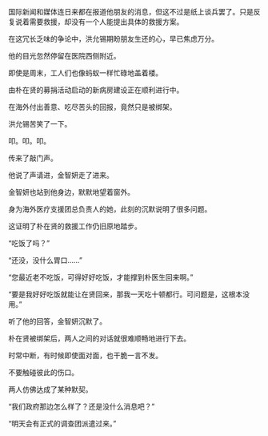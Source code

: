 国际新闻和媒体连日来都在报道他朋友的消息，但这不过是纸上谈兵罢了。只是反复说着需要救援，却没有一个人能提出具体的救援方案。

在这冗长乏味的争论中，洪允锡期盼朋友生还的心，早已焦虑万分。

他的目光忽然停留在医院西侧附近。

即使是周末，工人们也像蚂蚁一样忙碌地盖着楼。

由朴在贤的募捐活动启动的新病房建设正在顺利进行中。

在海外付出善意、吃尽苦头的回报，竟然只是被绑架。

洪允锡苦笑了一下。

叩。叩。叩。

传来了敲门声。

他说了声请进，金智妍走了进来。

金智妍也站到他身边，默默地望着窗外。

身为海外医疗支援团总负责人的她，此刻的沉默说明了很多问题。

这证明了朴在贤的救援工作仍旧原地踏步。

“吃饭了吗？”

“还没，没什么胃口……”

“您最近老不吃饭，可得好好吃饭，才能撑到朴医生回来啊。”

“要是我好好吃饭就能让在贤回来，那我一天吃十顿都行。可问题是，这根本没用。”

听了他的回答，金智妍沉默了。

朴在贤被绑架后，两人之间的对话就很难顺畅地进行下去。

时常中断，有时候即使面对面，也干脆一言不发。

不要触碰彼此的伤口。

两人仿佛达成了某种默契。

“我们政府那边怎么样了？还是没什么消息吧？”

“明天会有正式的调查团派遣过来。”